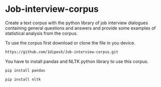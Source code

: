 # Job-interview-corpus
Create a text corpus with the python library of job interview dialogues containing general questions and answers and provide some examples of statistical analysis from the corpus.

To use the corpus first download or clone the file in you device.
```bash
https://github.com/1dipesh/Job-interview-corpus.git
```


You have to install pandas and NLTK python library to use this corpus.
```bash
pip install pandas
```
```bash
pip install nltk
```
